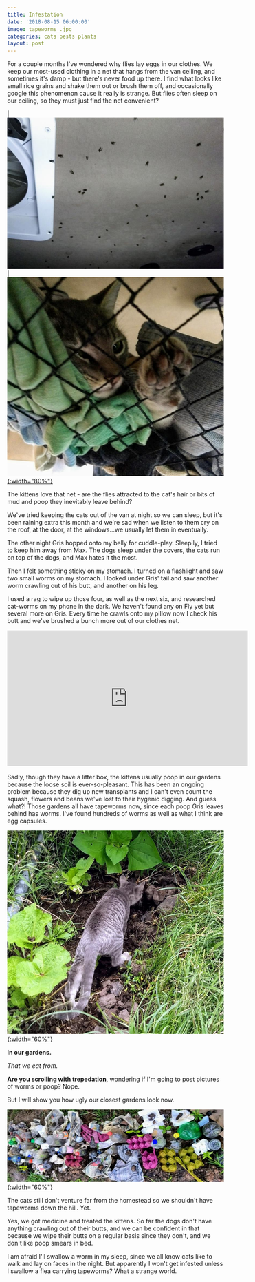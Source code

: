 ```yaml
---
title: Infestation
date: '2018-08-15 06:00:00'
image: tapeworms_.jpg
categories: cats pests plants
layout: post
---
```


For a couple months I've wondered why flies lay eggs in our clothes. We keep our most-used clothing in a net that hangs from the van ceiling, and sometimes it's damp - but there's never food up there. I find what looks like small rice grains and shake them out or brush them off, and occasionally google this phenomenon cause it really is strange. But flies often sleep on our ceiling, so they must just find the net convenient? <br>

|  [![](/images/van_moscas_.jpg)](/images/van_moscas.jpg)  |  [![](/images/gris_net_.jpg){:width="80%"}](/images/gris_net.jpg)

The kittens love that net - are the flies attracted to the cat's hair or bits of mud and poop they inevitably leave behind?

We've tried keeping the cats out of the van at night so we can sleep, but it's been raining extra this month and we're sad when we listen to them cry on the roof, at the door, at the windows...we usually let them in eventually.

The other night Gris hopped onto my belly for cuddle-play. Sleepily, I tried to keep him away from Max. The dogs sleep under the covers, the cats run on top of the dogs, and Max hates it the most.

Then I felt something sticky on my stomach. I turned on a flashlight and saw two small worms on my stomach. I looked under Gris' tail and saw another worm crawling out of his butt, and another on his leg.

I used a rag to wipe up those four, as well as the next six, and researched cat-worms on my phone in the dark. We haven't found any on Fly yet but several more on Gris. Every time he crawls onto my pillow now I check his butt and we've brushed a bunch more out of our clothes net.

<iframe width="560" height="315" src="https://www.youtube-nocookie.com/embed/4TpfJBTvrAw" frameborder="0" allow="autoplay; encrypted-media" allowfullscreen></iframe>

Sadly, though they have a litter box, the kittens usually poop in our gardens because the loose soil is ever-so-pleasant. This has been an ongoing problem because they dig up new transplants and I can't even count the squash, flowers and beans we've lost to their hygenic digging. And guess what?! Those gardens all have tapeworms now, since each poop Gris leaves behind has worms. I've found hundreds of worms as well as what I think are egg capsules.

[![](/images/gris_garden_.jpg){:width="60%"}](/images/gris_garden.jpg)

**In our gardens.**

*That we eat from.*

**Are you scrolling with trepedation**, wondering if I'm going to post pictures of worms or poop? Nope.

But I will show you how ugly our closest gardens look now.

[![](/images/ugly_garden2_.jpg){:width="60%"}](/images/ugly_garden2.jpg)

The cats still don't venture far from the homestead so we shouldn't have tapeworms down the hill. Yet.

Yes, we got medicine and treated the kittens. So far the dogs don't have anything crawling out of their butts, and we can be confident in that because we wipe their butts on a regular basis since they don't, and we don't like poop smears in bed.

I am afraid I'll swallow a worm in my sleep, since we all know cats like to walk and lay on faces in the night. But apparently I won't get infested unless I swallow a flea carrying tapeworms? What a strange world.